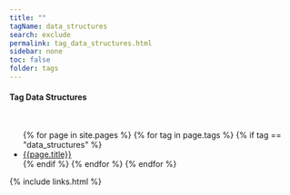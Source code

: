 ```yaml
---
title: ""
tagName: data_structures
search: exclude
permalink: tag_data_structures.html
sidebar: none
toc: false
folder: tags
---
```

<!-- {% include taglogic.html %} -->
<h4>Tag Data Structures</h4>
<br/>
<ul>
{% for page in site.pages %}
{% for tag in page.tags %}
{% if tag == "data_structures" %}
<li><a href="{{page.url | remove: "/" }}">{{page.title}}</a></li>
{% endif %}
{% endfor %}
{% endfor %}
</ul>
{% include links.html %}